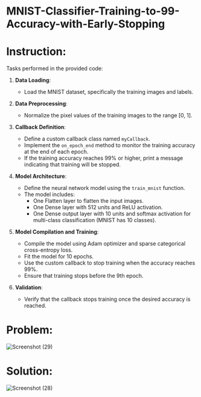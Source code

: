 # MNIST-Classifier-Training-to-99-Accuracy-with-Early-Stopping

# Instruction:
Tasks performed in the provided code:

1. **Data Loading**:
   - Load the MNIST dataset, specifically the training images and labels.

2. **Data Preprocessing**:
   - Normalize the pixel values of the training images to the range [0, 1].

3. **Callback Definition**:
   - Define a custom callback class named `myCallback`.
   - Implement the `on_epoch_end` method to monitor the training accuracy at the end of each epoch.
   - If the training accuracy reaches 99% or higher, print a message indicating that training will be stopped.

4. **Model Architecture**:
   - Define the neural network model using the `train_mnist` function.
   - The model includes:
     - One Flatten layer to flatten the input images.
     - One Dense layer with 512 units and ReLU activation.
     - One Dense output layer with 10 units and softmax activation for multi-class classification (MNIST has 10 classes).

5. **Model Compilation and Training**:
   - Compile the model using Adam optimizer and sparse categorical cross-entropy loss.
   - Fit the model for 10 epochs.
   - Use the custom callback to stop training when the accuracy reaches 99%.
   - Ensure that training stops before the 9th epoch.

6. **Validation**:
   - Verify that the callback stops training once the desired accuracy is reached.


# Problem:
![Screenshot (29)](https://github.com/ArsalMirza007/MNIST-Classifier-Training-to-99-Accuracy-with-Early-Stopping/assets/121928372/1fcec5ee-6ee4-4b6d-a8df-944b3d45b54b)


# Solution:
![Screenshot (28)](https://github.com/ArsalMirza007/MNIST-Classifier-Training-to-99-Accuracy-with-Early-Stopping/assets/121928372/9a718ccf-c4eb-43d8-b646-99723d4986bc)
